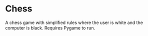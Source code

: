 # Chess
A chess game with simplified rules where the user is white and the computer is black.
Requires Pygame to run.
